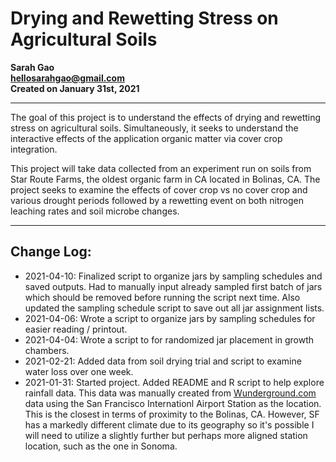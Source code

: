 # Drying and Rewetting Stress on Agricultural Soils

**Sarah Gao  
hellosarahgao@gmail.com  
Created on January 31st, 2021**

***

The goal of this project is to understand the effects of drying and rewetting stress on agricultural soils. Simultaneously, it seeks to understand the interactive effects of the application organic matter via cover crop integration.

This project will take data collected from an experiment run on soils from Star Route Farms, the oldest organic farm in CA located in Bolinas, CA. The project seeks to examine the effects of cover crop vs no cover crop and various drought periods followed by a rewetting event on both nitrogen leaching rates and soil microbe changes.

***

## Change Log:
* 2021-04-10: Finalized script to organize jars by sampling schedules and saved outputs. Had to manually input already sampled first batch of jars which should be removed before running the script next time. Also updated the sampling schedule script to save out all jar assignment lists.
* 2021-04-06: Wrote a script to organize jars by sampling schedules for easier reading / printout.
* 2021-04-04: Wrote a script to for randomized jar placement in growth chambers.
* 2021-02-21: Added data from soil drying trial and script to examine water loss over one week.  
* 2021-01-31: Started project. Added README and R script to help explore rainfall data. This data was manually created from [Wunderground.com](https://www.wunderground.com/history/monthly/us/ca/san-francisco/KSFO/date/2018-5) data using the San Francisco Internationl Airport Station as the location. This is the closest in terms of proximity to the Bolinas, CA. However, SF has a markedly different climate due to its geography so it's possible I will need to utilize a slightly further but perhaps more aligned station location, such as the one in Sonoma.
